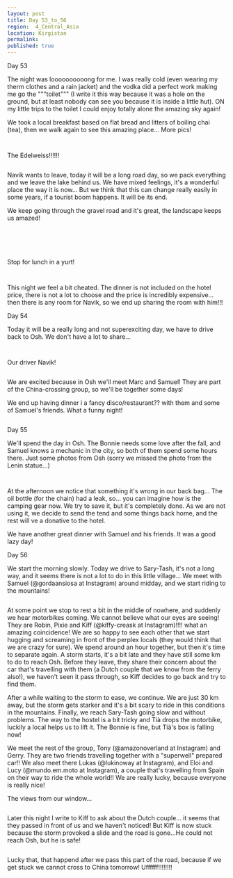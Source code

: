```yaml
---
layout: post
title: Day 53_to_56
region:  4_Central_Asia
location: Kirgistan
permalink: 
published: true
---
```


Day 53

The night was loooooooooong for me. I was really cold (even wearing my therm clothes and a rain jacket) and the vodka did a perfect work making me go the """toilet""" (I write it this way because it was a hole on the ground, but at least nobody can see you because it is inside a little hut). ON my little trips to the toilet I could enjoy totally alone the amazing sky again!

We took a local breakfast based on flat bread and litters of boiling chai (tea), then we walk again to see this amazing place... More pics!

<p><a
href="https://lh3.googleusercontent.com/R9P4sYKHlses0zzN5s-8h7Y-IsfReA3iBFUwN4-i_TqlWKa29nEHfBHfIrZCV87zZRntRzLYE5bB--a_BImXdFnCLgZPxxKuDJe4wJUYr-_pdbC8ixEUKWH2BLAv6QRW_1boO3F53qR0kiiVOd0GwBucqugyTRDexSbFrdwxhfqIeWvtLoKzeY54IHPZcssAvmaNY7Ye40bkDKPP3NZZtjkm5H1P12ZODzLKnpd45oDFYbMSxE9HjmRSuQxqOXwjloC9td4eQ4NNhcBPyWm_K-Qw2UmOSjy0cwNAlfIwZ74s8jER8kIk74LqpIUe2vuGNq8Gx8xua1wzKz7wXIJoLsvvPewwaec2y9xdl5oQhTguIgNyS_XfEXknd8IMz6AYD0b7fFMrDrZg63qeSx-RLCzWXgzaj9dU4Sr4i5nn90HTPvvSMtQD3w5OvYtlNHxpV7uoCfQ0F0cdzNCR14pJKjfuX5vUwfQO8P9gFyor3lzjWXvd1PR-KbnDd_HU6wM8YPSsi4RWTLAT9Ay6hyqmK_swQ4_QXTNlaGR2f9u7McuJ68WNYov-GLagBnrks4ZO9saLlEbv23HYf82_WNAlh6NQfJxSsVLExwFUlLJiRlcbydC0-K679HEajc7BrQMIa-8vxR9XWq8EVKPfgnCguMKuaFh4e2apS9t9Tbx8NrqiQ9BmcpEUtFDD7w=w1052-h789-no"><img 
src="https://lh3.googleusercontent.com/R9P4sYKHlses0zzN5s-8h7Y-IsfReA3iBFUwN4-i_TqlWKa29nEHfBHfIrZCV87zZRntRzLYE5bB--a_BImXdFnCLgZPxxKuDJe4wJUYr-_pdbC8ixEUKWH2BLAv6QRW_1boO3F53qR0kiiVOd0GwBucqugyTRDexSbFrdwxhfqIeWvtLoKzeY54IHPZcssAvmaNY7Ye40bkDKPP3NZZtjkm5H1P12ZODzLKnpd45oDFYbMSxE9HjmRSuQxqOXwjloC9td4eQ4NNhcBPyWm_K-Qw2UmOSjy0cwNAlfIwZ74s8jER8kIk74LqpIUe2vuGNq8Gx8xua1wzKz7wXIJoLsvvPewwaec2y9xdl5oQhTguIgNyS_XfEXknd8IMz6AYD0b7fFMrDrZg63qeSx-RLCzWXgzaj9dU4Sr4i5nn90HTPvvSMtQD3w5OvYtlNHxpV7uoCfQ0F0cdzNCR14pJKjfuX5vUwfQO8P9gFyor3lzjWXvd1PR-KbnDd_HU6wM8YPSsi4RWTLAT9Ay6hyqmK_swQ4_QXTNlaGR2f9u7McuJ68WNYov-GLagBnrks4ZO9saLlEbv23HYf82_WNAlh6NQfJxSsVLExwFUlLJiRlcbydC0-K679HEajc7BrQMIa-8vxR9XWq8EVKPfgnCguMKuaFh4e2apS9t9Tbx8NrqiQ9BmcpEUtFDD7w=w1052-h789-no" class="oversize" alt=""></a></p>

<p><a
href="https://lh3.googleusercontent.com/VX5c6jeGYGSHQ-vvX1V6CT-4KLmQ888JrJwP0JmWu4j0S6BXVPbEuNuEBGTrPt76MlYgt4FqiXgPGDu_TjyMUyrQo30pF987bI9caWrbigIaQs7D16utUrrU3927qkbsxkcuMM4qUnmmZo6YmG3jRdkpjmtdz2vDUuWp4IWZ52ttF1gr_Cdy5AF46vOKIBvWKG9eVW0rW6gGbC1Qj1BbwMoKXVaL_rydQR56D7KvLRiShoiIxJY2d4cS8oGEWRdTYEKkP1PmYZVe92-YNTvzWVFPTJVIfcypeEvlWUE0otnVYPDDX1PzwcQ27n1a-EkuVIhgFVyRlcEebOCeJyOV92Y-1oIstSRfLWLxNY0EwNlo9rcQKjp1RJ8RrupLs1Gqv0Wgv_DSDbxj9blpREhwf34skE2ciRK6MiCcl2_XxVIWu5MDn-KUTKrrpCeqUZCslyUSokAZYYECFiwFfLjSIBEoQJefz2kIWMUNzkt42bIpOMXazqnqohUa8lwmdYpz3VaU8ECxQOlFaZGPSvIRuY5pUtf-0v_L810t48Z-uQwiE9B6IY4rQQXjUCqVsmemQ2336AMSm6tPHJ7Vl3vphrwo1uY-nYRUDv-AXMrc9RSbRfzEh3lNEfvQ5Ds-dQVZUGKQH26mU7Gl3n_0Yrqjfz5cii6R9zld7VJBS8KJDmCw5dO06hBk2N7KWg=w1052-h789-no"><img 
src="https://lh3.googleusercontent.com/VX5c6jeGYGSHQ-vvX1V6CT-4KLmQ888JrJwP0JmWu4j0S6BXVPbEuNuEBGTrPt76MlYgt4FqiXgPGDu_TjyMUyrQo30pF987bI9caWrbigIaQs7D16utUrrU3927qkbsxkcuMM4qUnmmZo6YmG3jRdkpjmtdz2vDUuWp4IWZ52ttF1gr_Cdy5AF46vOKIBvWKG9eVW0rW6gGbC1Qj1BbwMoKXVaL_rydQR56D7KvLRiShoiIxJY2d4cS8oGEWRdTYEKkP1PmYZVe92-YNTvzWVFPTJVIfcypeEvlWUE0otnVYPDDX1PzwcQ27n1a-EkuVIhgFVyRlcEebOCeJyOV92Y-1oIstSRfLWLxNY0EwNlo9rcQKjp1RJ8RrupLs1Gqv0Wgv_DSDbxj9blpREhwf34skE2ciRK6MiCcl2_XxVIWu5MDn-KUTKrrpCeqUZCslyUSokAZYYECFiwFfLjSIBEoQJefz2kIWMUNzkt42bIpOMXazqnqohUa8lwmdYpz3VaU8ECxQOlFaZGPSvIRuY5pUtf-0v_L810t48Z-uQwiE9B6IY4rQQXjUCqVsmemQ2336AMSm6tPHJ7Vl3vphrwo1uY-nYRUDv-AXMrc9RSbRfzEh3lNEfvQ5Ds-dQVZUGKQH26mU7Gl3n_0Yrqjfz5cii6R9zld7VJBS8KJDmCw5dO06hBk2N7KWg=w1052-h789-no" class="oversize" alt=""></a></p>

The Edelweiss!!!!!! 

<p><a
href="https://lh3.googleusercontent.com/JCJGYTT01KHJzBnw_7arXQ8FQyicjhD2jW9Kucx5YuS7VqhVkjXYPz-ng2Fo4aGDaNociN4RagquIWMGbupJxeZAOfXkVr66Q7WxvXw2QpGS9Z85ywAdu1X6St_qVUkU5v1uTQh3NHk78aAjdcoLF5rFvMCLuEafpRlgzIhfeoTtcRjbmGMV_UQN0_LfvApql4Q8zj25xOOVDk-kArmOefrhx8QIrhVBKR2S3weREM_8tZ3cvhUJeRNtrbO5bSTRlw3_WK9giQtvlCQWo3uTjuspgby9zvpNuOlCGlcspX9IDS21_UGyzzYhMjdbI5KQfaew766SY0jcIinv2t95lkWXEcAIR3pcRfYQHYebzy2Mqd0q_ZemnGkAkfed_5MJekeftCC1slwiVqFAMWKOXNPH1Y8HsXMs_yEOKbMte5eh_O35o98fBv_f6e9boMU9sjpuTVS9BrkYiJW3nx6hZlvuxpQxfvgmjRMefLO1LHNRJa72lIABnmBE82loYJochPj3JWxRDBF8kgZXS74Qyb5l_GiP7_co54FBGnfMj85xH_Avdkcyl3JWWM-xRNtiQdV7xh3E3IRYiIepV-UFhCOpzQQ80VKj-CMN6lecuwTFZMNzaiiQ6Xn2rqkVmh2nZdkHuLaeTehJAeKr2lGN3fHBhLxVICwd5egLtqCecUiUPtIlRaZSEtbjuw=w1052-h789-no"><img 
src="https://lh3.googleusercontent.com/JCJGYTT01KHJzBnw_7arXQ8FQyicjhD2jW9Kucx5YuS7VqhVkjXYPz-ng2Fo4aGDaNociN4RagquIWMGbupJxeZAOfXkVr66Q7WxvXw2QpGS9Z85ywAdu1X6St_qVUkU5v1uTQh3NHk78aAjdcoLF5rFvMCLuEafpRlgzIhfeoTtcRjbmGMV_UQN0_LfvApql4Q8zj25xOOVDk-kArmOefrhx8QIrhVBKR2S3weREM_8tZ3cvhUJeRNtrbO5bSTRlw3_WK9giQtvlCQWo3uTjuspgby9zvpNuOlCGlcspX9IDS21_UGyzzYhMjdbI5KQfaew766SY0jcIinv2t95lkWXEcAIR3pcRfYQHYebzy2Mqd0q_ZemnGkAkfed_5MJekeftCC1slwiVqFAMWKOXNPH1Y8HsXMs_yEOKbMte5eh_O35o98fBv_f6e9boMU9sjpuTVS9BrkYiJW3nx6hZlvuxpQxfvgmjRMefLO1LHNRJa72lIABnmBE82loYJochPj3JWxRDBF8kgZXS74Qyb5l_GiP7_co54FBGnfMj85xH_Avdkcyl3JWWM-xRNtiQdV7xh3E3IRYiIepV-UFhCOpzQQ80VKj-CMN6lecuwTFZMNzaiiQ6Xn2rqkVmh2nZdkHuLaeTehJAeKr2lGN3fHBhLxVICwd5egLtqCecUiUPtIlRaZSEtbjuw=w1052-h789-no" class="oversize" alt=""></a></p>

Navik wants to leave, today it will be a long road day, so we pack everything and we leave the lake behind us. We have mixed feelings, it's a wonderful place the way it is now... But we think that this can change really easily in some years, if a tourist boom happens. It will be its end.

We keep going through the gravel road and it's great, the landscape keeps us amazed!

<p><a
href="https://lh3.googleusercontent.com/-J4Lco8wh_Hyc-MntPoWBFaZGElMAn2JNNlktCENZQcJcwP43-hCJYouplmulm62N9wwPd9VCzrWhvtlpSgZCL5nOMx-VjPOuYti1oZm-p3zjjBB6sYGbbAZylJj2YhpnuWmVgy34LLZCkgMIH5tz69lTlVNeoDVq1Bg0YvefzDIT_w4JlLd2mMRq03RFS20nyxlpjuMf_aXMoyc1HzdECtWD8X75BA3llKxyM9p-AvnK52KMnAjgMBdB0atoDM4QpxnsOUaUsA1bQFJkod9mlOyc5bxPquYrqLVoUmWFshd8E46EhaRDSAU2O9KDSoy9JHkmZeyq5PN69tQ6YgDxOUrzmutUeCJ27APzdqdLMLuKtXj6lfI8nocxyu1Rmnogxnvgv8_tCmeVGacgwGZopwPwFPelGhnw4cMkCevctC1D4_EYf3MonJsQkmCHgtGiQoItIBrp_5jkYSFwQ4jMVxN7dhaVQu4DE8UTbU5j71-KcZ9vI6DzQAJGOTst0i6FVNJkiXVJkhv21a1zuhPsy2DtsD99z__ccV5evdp958ckzCeZqyHsYXXhm9GmxC-ai4lvO-PriqWxgzBzoh0lk3Siq1Y72xn-Eg87cOn8P7mFOo8m3mfM8EjFgthJBA3fGB4aJ1kXpbVLt_b0H9XdmxsF-tVxbaAefmQwlga2n7ZvIb9d_GLL-M2pA=w840-h630-no"><img 
src="https://lh3.googleusercontent.com/-J4Lco8wh_Hyc-MntPoWBFaZGElMAn2JNNlktCENZQcJcwP43-hCJYouplmulm62N9wwPd9VCzrWhvtlpSgZCL5nOMx-VjPOuYti1oZm-p3zjjBB6sYGbbAZylJj2YhpnuWmVgy34LLZCkgMIH5tz69lTlVNeoDVq1Bg0YvefzDIT_w4JlLd2mMRq03RFS20nyxlpjuMf_aXMoyc1HzdECtWD8X75BA3llKxyM9p-AvnK52KMnAjgMBdB0atoDM4QpxnsOUaUsA1bQFJkod9mlOyc5bxPquYrqLVoUmWFshd8E46EhaRDSAU2O9KDSoy9JHkmZeyq5PN69tQ6YgDxOUrzmutUeCJ27APzdqdLMLuKtXj6lfI8nocxyu1Rmnogxnvgv8_tCmeVGacgwGZopwPwFPelGhnw4cMkCevctC1D4_EYf3MonJsQkmCHgtGiQoItIBrp_5jkYSFwQ4jMVxN7dhaVQu4DE8UTbU5j71-KcZ9vI6DzQAJGOTst0i6FVNJkiXVJkhv21a1zuhPsy2DtsD99z__ccV5evdp958ckzCeZqyHsYXXhm9GmxC-ai4lvO-PriqWxgzBzoh0lk3Siq1Y72xn-Eg87cOn8P7mFOo8m3mfM8EjFgthJBA3fGB4aJ1kXpbVLt_b0H9XdmxsF-tVxbaAefmQwlga2n7ZvIb9d_GLL-M2pA=w840-h630-no" class="oversize" alt=""></a></p>

<p><a
href="https://lh3.googleusercontent.com/0yBVp0CxftDTlBWMAo5xfNClmw4gPyw-ukrgFPE_l2OBdJl5dizWTiHg_LWhgiZ6HcH942Xirf1ySjI39sKn8b8mX_kJb6_-HVZ2a001ZNS2jOrTgZKOiUy_uAyaen0Bjc0ZSnoc5H3ck0J5QAjwhGcnZKqYviO2UwtbbA_LIM36r4J_UrWIJNiEqMOSQcIwCGJlougpPbMzkeUYUptdzDdNjCSiJdNJgLN5RUNk1yyluTe5uQQDm9adCGFljHX4If_dSw3V55LqWf34EamLpuQyb5wWBgX5S6pLOvLLWkTl3ZkMGY7L3R5YyLoE6aN3KEFeuiu2P1IoRXlvsVc7AfF3-xA4ZWAyweKduaQtSISHqntNcuOCgnRehMki7J66GZ9D4CwUxqdKfkk9CTHSSHvr88aMm7l3AvLBIGy-I_qQFgIuTOIyE7mGYtVCd79SmzqvpUa1THVByvSdoAN7OUmKiiI1IgcxRNIOvgX4u872ha_x3EE5uIB5EduLGb5rDzt65yslK65A083fJ3_l08C7IdlfjDjMClGKHGJ8i3OpbMmMD2AA7vwy_Gwa_lfZnDlS0AEXgZxwX1mAJW4G_W1405Szzww5SFV6DpHc9cly4Z0lTELoCD3K9ZPzaAOtIW9LSOlGo2kggxZUyrk9wsc8MaIRtSR4Wm9PTjSJFBmxQyew6_GgDiYb6A=w1052-h789-no"><img 
src="https://lh3.googleusercontent.com/0yBVp0CxftDTlBWMAo5xfNClmw4gPyw-ukrgFPE_l2OBdJl5dizWTiHg_LWhgiZ6HcH942Xirf1ySjI39sKn8b8mX_kJb6_-HVZ2a001ZNS2jOrTgZKOiUy_uAyaen0Bjc0ZSnoc5H3ck0J5QAjwhGcnZKqYviO2UwtbbA_LIM36r4J_UrWIJNiEqMOSQcIwCGJlougpPbMzkeUYUptdzDdNjCSiJdNJgLN5RUNk1yyluTe5uQQDm9adCGFljHX4If_dSw3V55LqWf34EamLpuQyb5wWBgX5S6pLOvLLWkTl3ZkMGY7L3R5YyLoE6aN3KEFeuiu2P1IoRXlvsVc7AfF3-xA4ZWAyweKduaQtSISHqntNcuOCgnRehMki7J66GZ9D4CwUxqdKfkk9CTHSSHvr88aMm7l3AvLBIGy-I_qQFgIuTOIyE7mGYtVCd79SmzqvpUa1THVByvSdoAN7OUmKiiI1IgcxRNIOvgX4u872ha_x3EE5uIB5EduLGb5rDzt65yslK65A083fJ3_l08C7IdlfjDjMClGKHGJ8i3OpbMmMD2AA7vwy_Gwa_lfZnDlS0AEXgZxwX1mAJW4G_W1405Szzww5SFV6DpHc9cly4Z0lTELoCD3K9ZPzaAOtIW9LSOlGo2kggxZUyrk9wsc8MaIRtSR4Wm9PTjSJFBmxQyew6_GgDiYb6A=w1052-h789-no" class="oversize" alt=""></a></p>

<p><a
href="https://lh3.googleusercontent.com/WaSiSfgjinONqViUEpYnBCWnHEuP3ydxcJ0Q42NxtEQYgFO29Wo50r3n9IlWNb-Vc5pWWvJfv_ssu2yDTYBw5X0Vt0A--5YthoAbnQS61KzOI6gpm-IrfTk4vd2zsrzzLV7lzY-711DL_cnivasZn6F7BnY9HBdlCAF9s-S7Xn3Z4Fq4tR4hStMv8-F3fBR6LOxYSA9eFBOnvBqjKxlcWkXvUSxw7MxUwxMVEWi-8WHGu2fv-yvWcATS4xfSNz0SKHGWDqbEhqKpuo_FC5s_Hg3r5rldC-ETXU51nPYqfjfoRSIUG4ELu03bIwg8Yy3o3WSPzLSgMGO30zC-m0l-YHDTO4R8UlicrPJQA8lq4JlvWTSHZKrkJlGKb_Pjsa37EleKUgOogoeBwLUdNG9zTx0CTEUrP_klaxL2OWDCmYX_KCZYpPNBFWnnlaiIc1oTCCe0jf21pQ_f9A5cqTiEPd8wVCLvWYtmzhU_mqGR9SqbvQ1keoVB9oYU4rK2VU4Yi9wwdxELeiy_QG_vM1dQonoxPVVW9Va5xCLenC1_qvCs_cUKLjsFH5B6cF9Zxsd_82xMMDGDxnU-KdS5KmhhJz99aURdlQlBDH515V63OqHXFYhDaWj3_JPSWzS783BAcrw_uGOqu6k9sCIHj9NBDhGEGsvhSGvYijylYTsMLvs6-nvseHcYmjH7Jg=w1052-h789-no"><img 
src="https://lh3.googleusercontent.com/WaSiSfgjinONqViUEpYnBCWnHEuP3ydxcJ0Q42NxtEQYgFO29Wo50r3n9IlWNb-Vc5pWWvJfv_ssu2yDTYBw5X0Vt0A--5YthoAbnQS61KzOI6gpm-IrfTk4vd2zsrzzLV7lzY-711DL_cnivasZn6F7BnY9HBdlCAF9s-S7Xn3Z4Fq4tR4hStMv8-F3fBR6LOxYSA9eFBOnvBqjKxlcWkXvUSxw7MxUwxMVEWi-8WHGu2fv-yvWcATS4xfSNz0SKHGWDqbEhqKpuo_FC5s_Hg3r5rldC-ETXU51nPYqfjfoRSIUG4ELu03bIwg8Yy3o3WSPzLSgMGO30zC-m0l-YHDTO4R8UlicrPJQA8lq4JlvWTSHZKrkJlGKb_Pjsa37EleKUgOogoeBwLUdNG9zTx0CTEUrP_klaxL2OWDCmYX_KCZYpPNBFWnnlaiIc1oTCCe0jf21pQ_f9A5cqTiEPd8wVCLvWYtmzhU_mqGR9SqbvQ1keoVB9oYU4rK2VU4Yi9wwdxELeiy_QG_vM1dQonoxPVVW9Va5xCLenC1_qvCs_cUKLjsFH5B6cF9Zxsd_82xMMDGDxnU-KdS5KmhhJz99aURdlQlBDH515V63OqHXFYhDaWj3_JPSWzS783BAcrw_uGOqu6k9sCIHj9NBDhGEGsvhSGvYijylYTsMLvs6-nvseHcYmjH7Jg=w1052-h789-no" class="oversize" alt=""></a></p>

<p><a
href="https://lh3.googleusercontent.com/zj_J6257zZV3bU5I0QN-Ki76sEB-doFOdSvrUluS007pfhg_bz6h88J-G0wZ_JVX8bg9KfGqaIRQWhbwq-DUJn0oWd6uyxE4MqWnkXiZdssSquzEoAqisnltg-If3hjKXa1p9bTVFcCCaMycNjSsbL3VDa8Qlt6eguSey0tYWQ7lpUW5ZegXhqMQ__3IBEthAhN6yXFyEMTuXYxJw5hzzas6UduELCWS6Gt9iJR19CuD4oiia0y-mCEIcyLXL9YHOFt3ysf4V-_dbSJotA5Ks7VHicmPsQfYzYWu6tI9bdDurpWmNP6NCA0QuUCu6FaffhfF3NqXFQ1XL1K6Q-S3P2r1FMCFQHcbYYIyBMuE3uQm4p7TNCgMeWySGBtQUNNJNvs10mG7TJgEEAFgR0dzd5IFhNQBhZIb6cs80BMsr_MmyikjFeDS4d7hqlpPqmqafAidJ76-3stPU2xTDkojIxIMTQYSxFHwaAryYDHlkEQTXGmz1E2Wk28snUdHccB6oZ-QyUSEfK6ejFvIXhYjRVKKF5W61tK6hWA3zYt-Ef7l0i957-tHXSJUUuEOyQyJg288F3MoqdQHlLXrXkEsZGQFlJ2zDsQWzZKJ5oyrCOncU_iv_CzxRWNPEbkd2kfi42LHyK5Q5FEgdAV6e-ms89ouoLV7l2FeiY26VV8tEklLOdR2QI7pMFLpcg=w840-h630-no"><img 
src="https://lh3.googleusercontent.com/zj_J6257zZV3bU5I0QN-Ki76sEB-doFOdSvrUluS007pfhg_bz6h88J-G0wZ_JVX8bg9KfGqaIRQWhbwq-DUJn0oWd6uyxE4MqWnkXiZdssSquzEoAqisnltg-If3hjKXa1p9bTVFcCCaMycNjSsbL3VDa8Qlt6eguSey0tYWQ7lpUW5ZegXhqMQ__3IBEthAhN6yXFyEMTuXYxJw5hzzas6UduELCWS6Gt9iJR19CuD4oiia0y-mCEIcyLXL9YHOFt3ysf4V-_dbSJotA5Ks7VHicmPsQfYzYWu6tI9bdDurpWmNP6NCA0QuUCu6FaffhfF3NqXFQ1XL1K6Q-S3P2r1FMCFQHcbYYIyBMuE3uQm4p7TNCgMeWySGBtQUNNJNvs10mG7TJgEEAFgR0dzd5IFhNQBhZIb6cs80BMsr_MmyikjFeDS4d7hqlpPqmqafAidJ76-3stPU2xTDkojIxIMTQYSxFHwaAryYDHlkEQTXGmz1E2Wk28snUdHccB6oZ-QyUSEfK6ejFvIXhYjRVKKF5W61tK6hWA3zYt-Ef7l0i957-tHXSJUUuEOyQyJg288F3MoqdQHlLXrXkEsZGQFlJ2zDsQWzZKJ5oyrCOncU_iv_CzxRWNPEbkd2kfi42LHyK5Q5FEgdAV6e-ms89ouoLV7l2FeiY26VV8tEklLOdR2QI7pMFLpcg=w840-h630-no" class="oversize" alt=""></a></p>

<p><a
href="https://lh3.googleusercontent.com/XIbL-8xaVj1ftjjB1LeVYyehN9CncyR1o5ylo5_IOcix3yjk7mo9PZw0KYrzsG1xCijIPN261ND_C7gX9jKlKkdZVyUMIw7lv7E7RRiPHky81uIikFXBAMG87ZooarfpdTy0ivo38zjPoGjGS8ICjmys4Fjy-7IVKzAOq_O6xyMgejxoC2NrvnzkrAVJWTKwkj_UQ7P86sYkrKnopKYwehtrwD6YyH1MzP-bWCJDkAr0Zz8zV3tTtm-KT-apbxtMWNncDNaGvUcmQEmcBn-LrrPtnf9PKFySp-4p1uBy-fvu0yhPWlDdOzZpm16yBO325VK2XUPbQ53ajNfrQaidnhcfE1z5L-Z2jQK8ICKVpUhfSFhtAMi-G4PqN5ShrfOT3hGqiM9BsLk--lkNRBFrONtS04Gd1oSxfvDQctuhQygy9aiJlhrPeHXGztWERDLxMx6yR6nwAZK9snxZC5DRcB4IPJIiy0ovgUe4hrnwnT4AvyPgePyWsmJtyKHAeHmd5Y_88JAoSivlYV9jbbPyiAu2_h_bgQsKeEGUiNPQ2Lrzf49Sazhxg9rJ4aVhjbVlBe9XsDC1PPDYUNBr4x2VEGXmD_2EHfslonYENKGJMiJS0gGz2lal5e1QVnZ1O1_gr3sTZKTojz_-5kONL0ZkZB6HuFYB79PyKduNl2Xo7GkOr6tAhyFW-cjUsA=w840-h630-no"><img 
src="https://lh3.googleusercontent.com/XIbL-8xaVj1ftjjB1LeVYyehN9CncyR1o5ylo5_IOcix3yjk7mo9PZw0KYrzsG1xCijIPN261ND_C7gX9jKlKkdZVyUMIw7lv7E7RRiPHky81uIikFXBAMG87ZooarfpdTy0ivo38zjPoGjGS8ICjmys4Fjy-7IVKzAOq_O6xyMgejxoC2NrvnzkrAVJWTKwkj_UQ7P86sYkrKnopKYwehtrwD6YyH1MzP-bWCJDkAr0Zz8zV3tTtm-KT-apbxtMWNncDNaGvUcmQEmcBn-LrrPtnf9PKFySp-4p1uBy-fvu0yhPWlDdOzZpm16yBO325VK2XUPbQ53ajNfrQaidnhcfE1z5L-Z2jQK8ICKVpUhfSFhtAMi-G4PqN5ShrfOT3hGqiM9BsLk--lkNRBFrONtS04Gd1oSxfvDQctuhQygy9aiJlhrPeHXGztWERDLxMx6yR6nwAZK9snxZC5DRcB4IPJIiy0ovgUe4hrnwnT4AvyPgePyWsmJtyKHAeHmd5Y_88JAoSivlYV9jbbPyiAu2_h_bgQsKeEGUiNPQ2Lrzf49Sazhxg9rJ4aVhjbVlBe9XsDC1PPDYUNBr4x2VEGXmD_2EHfslonYENKGJMiJS0gGz2lal5e1QVnZ1O1_gr3sTZKTojz_-5kONL0ZkZB6HuFYB79PyKduNl2Xo7GkOr6tAhyFW-cjUsA=w840-h630-no" class="oversize" alt=""></a></p>

Stop for lunch in a yurt!

<p><a
href="https://lh3.googleusercontent.com/wNBJ8w0pdosOjyOPJLI0Z_DU2kExyb6KXWoAKvXHJzftypU6Nw5OKZ5aj5ZB5u1lZzqTHKhNkN8j3j4ncK5snGjAF3CSV2YuJfem-UjulmCuvC4EtR4SQ9mIeq1IGAv2P-ANl-NZlzHSLsh7XY8Pb6CKfyXhvxS8e_GkiPHJtAl97MT8drQTzVoc-Vi5lKFMZyqA_9PhBVbNlqEeCpEuqxfBbOgo14ZhRpUtkCaIuy8YsUpsSG-Ekcabp5Zpti8h39PPAxKIm-_EqNTcwwKP5pG-ACh_YnRZ0NT4rcj-9GjyxeFLlmQ8h4rzWOCfOP_1INEoZCBtbSKLjvW_WtYM3LPkVUfD0Ar6yX83q89mQWxbFHDj94vaNuRrKSeyE0lKhXSzE_kyoxRsvi8U1oHIPsUy9hvXpqNX0UmvXD3ZG34Vqk6OVj2BIKVPHSfvunlqytmtO7C1JpJY3rD8cYoX0NHeZHw7A2E381SDUWAE3zi7qwjdUm0lSottze5pW52zYr8EArHq3ggSEbhXwA9YDmRQ7G9nSNIJr4zaUS296UDM5zxiGRb2CEWDBAgImurHnN6xE3UkGw8z9RQeDjQ1nuWY17_kKmmpzNgbZNMkbyvUO_J6CyWfQqxyAc8tML4q3tO0kEFzJLovxsL8lxCtzyg0CrQA1S-5QXndhr9Pr-hMCqEC8d6QLa9VUw=w840-h630-no"><img 
src="https://lh3.googleusercontent.com/wNBJ8w0pdosOjyOPJLI0Z_DU2kExyb6KXWoAKvXHJzftypU6Nw5OKZ5aj5ZB5u1lZzqTHKhNkN8j3j4ncK5snGjAF3CSV2YuJfem-UjulmCuvC4EtR4SQ9mIeq1IGAv2P-ANl-NZlzHSLsh7XY8Pb6CKfyXhvxS8e_GkiPHJtAl97MT8drQTzVoc-Vi5lKFMZyqA_9PhBVbNlqEeCpEuqxfBbOgo14ZhRpUtkCaIuy8YsUpsSG-Ekcabp5Zpti8h39PPAxKIm-_EqNTcwwKP5pG-ACh_YnRZ0NT4rcj-9GjyxeFLlmQ8h4rzWOCfOP_1INEoZCBtbSKLjvW_WtYM3LPkVUfD0Ar6yX83q89mQWxbFHDj94vaNuRrKSeyE0lKhXSzE_kyoxRsvi8U1oHIPsUy9hvXpqNX0UmvXD3ZG34Vqk6OVj2BIKVPHSfvunlqytmtO7C1JpJY3rD8cYoX0NHeZHw7A2E381SDUWAE3zi7qwjdUm0lSottze5pW52zYr8EArHq3ggSEbhXwA9YDmRQ7G9nSNIJr4zaUS296UDM5zxiGRb2CEWDBAgImurHnN6xE3UkGw8z9RQeDjQ1nuWY17_kKmmpzNgbZNMkbyvUO_J6CyWfQqxyAc8tML4q3tO0kEFzJLovxsL8lxCtzyg0CrQA1S-5QXndhr9Pr-hMCqEC8d6QLa9VUw=w840-h630-no" class="oversize" alt=""></a></p>

<p><a
href="https://lh3.googleusercontent.com/p33ckQyvxd_SugrkSYikipzGl8c8j0Mk8CZO9aRDOMpogsst1qVjt1XhG1K9bbOR3RjNByFpx7rxLCoxfYvdiV3XWL60nmFDUIsiOhdioU4It9se7dLO0lZun500hAwV7qjOsIKP8gWyf6KDWb02Vubz57g4W47q5Ej5bbwAx1EZ4RjrZsd3wWvxCJzy6zuwa-GAZYl_J5F_CCs4TiNOi0tzo3ld3l_eCdWR1fPnAL7yZCNHVXq0MCoX5Snhu0J0zZUsRBy7qbHH1QmIq28ItuDP3YvBzHly3XNDkps-NDMz2vZ6iRFMP-75hE1IWKfWQs1A2xKvHhRav13M8Ohdbg7CXgf7VBSrAmTJRNewkvvCb8vPAGB35_k5ooBQERwZey1eBqY7WopZ3mMLjPxPKU-w32LbkQZ6Z-tom3RV6cGoLfteuX8P52bhS_8uDG-4d9kxyjkwhsdt49H5byEzx3UuXH6WvXIpgxyeGv0P7yMoiWCnPhPvJ5YXQYkEh-K_NZ4aaNYrAxH2jC77GULxSBHKmJYuacZRte8r9nQkkh_JZnNBbZ-J1gRoQsZc_lNUh6y4zb4aE5vqYN7VV4jxqTlWoGkQ8t7tIBrOMhJe5JmeR4xkXUkXtplSndef_a-3BS7we3J9OZYSpADK_M8yB3GUVm5LRFTzwPtutIhrowW0h2Kh3VFLT7SNPw=w840-h630-no"><img 
src="https://lh3.googleusercontent.com/p33ckQyvxd_SugrkSYikipzGl8c8j0Mk8CZO9aRDOMpogsst1qVjt1XhG1K9bbOR3RjNByFpx7rxLCoxfYvdiV3XWL60nmFDUIsiOhdioU4It9se7dLO0lZun500hAwV7qjOsIKP8gWyf6KDWb02Vubz57g4W47q5Ej5bbwAx1EZ4RjrZsd3wWvxCJzy6zuwa-GAZYl_J5F_CCs4TiNOi0tzo3ld3l_eCdWR1fPnAL7yZCNHVXq0MCoX5Snhu0J0zZUsRBy7qbHH1QmIq28ItuDP3YvBzHly3XNDkps-NDMz2vZ6iRFMP-75hE1IWKfWQs1A2xKvHhRav13M8Ohdbg7CXgf7VBSrAmTJRNewkvvCb8vPAGB35_k5ooBQERwZey1eBqY7WopZ3mMLjPxPKU-w32LbkQZ6Z-tom3RV6cGoLfteuX8P52bhS_8uDG-4d9kxyjkwhsdt49H5byEzx3UuXH6WvXIpgxyeGv0P7yMoiWCnPhPvJ5YXQYkEh-K_NZ4aaNYrAxH2jC77GULxSBHKmJYuacZRte8r9nQkkh_JZnNBbZ-J1gRoQsZc_lNUh6y4zb4aE5vqYN7VV4jxqTlWoGkQ8t7tIBrOMhJe5JmeR4xkXUkXtplSndef_a-3BS7we3J9OZYSpADK_M8yB3GUVm5LRFTzwPtutIhrowW0h2Kh3VFLT7SNPw=w840-h630-no" class="oversize" alt=""></a></p>

This night we feel a bit cheated. The dinner is not included on the hotel price, there is not a lot to choose and the price is incredibly expensive... then there is any room for Navik, so we end up sharing the room with him!!!

Day 54

Today it will be a really long and not superexciting day, we have to drive back to Osh. We don't have a lot to share...

<p><a
href="https://lh3.googleusercontent.com/7jZYyxflsqFq7WbUT05Jg-dMyKZUQmvcCA5xJQ354XXXthv-3KUQd3hLthGBGQS8PM4oTGIXknd_sp6Z_tFA53PVogw90l3E1EHYc7VBgSXtE7GeOahjQfdJqYyEZkbmkWtcRFo14KIUoMcnf2Et_ClfH5g43Ffg1gwIjdpOhcrtR2nhTu1nhEn6vlk5WQetJf53lyf9d80ELmvM1RJfmbr2a3tDFq_gJU3AmzfWBlzZlr4e_6Ueo_oGmGi3DjhfZS0TMOtR8RItBoiws7PnO6M7SMp1uGPh-dKta8IgXfERslUAM9_l_V4lNBG3HGMg2FDr4nx38sxMMf52AurDCGc8_BNQ4A30psbrV_Ai5sZ4rm9PM8PWR0b6hlvznqCSD15zK5kZQAUADjMveUalDie6wt80LcWLtlWCWPqvAHkRMH9nqzpccAjJaK34dztizLgNsJ0oJ3RilZMkHb1u2p0EaypOyWpaGdyb52jGGkh3F6fWaiJsa8F2d7Efe5uGV8jfVjf2HGk_-4pPIRCjeND-fm8XHAPLt2sjZ0PPqbdaua42ccga4RZZ1UyRCBYeIptd6Mox3BTXNrNB4hH8z58aqc7fi3uuFPSkty9-pivHukxcLNXGEnmdNLAFGug3ZT_NZZ8Rp4e3DMZGw2znGluG7Wp4rmbw0KaUaqO4tpuqy_XJx5s0xX5a3A=w840-h630-no"><img 
src="https://lh3.googleusercontent.com/7jZYyxflsqFq7WbUT05Jg-dMyKZUQmvcCA5xJQ354XXXthv-3KUQd3hLthGBGQS8PM4oTGIXknd_sp6Z_tFA53PVogw90l3E1EHYc7VBgSXtE7GeOahjQfdJqYyEZkbmkWtcRFo14KIUoMcnf2Et_ClfH5g43Ffg1gwIjdpOhcrtR2nhTu1nhEn6vlk5WQetJf53lyf9d80ELmvM1RJfmbr2a3tDFq_gJU3AmzfWBlzZlr4e_6Ueo_oGmGi3DjhfZS0TMOtR8RItBoiws7PnO6M7SMp1uGPh-dKta8IgXfERslUAM9_l_V4lNBG3HGMg2FDr4nx38sxMMf52AurDCGc8_BNQ4A30psbrV_Ai5sZ4rm9PM8PWR0b6hlvznqCSD15zK5kZQAUADjMveUalDie6wt80LcWLtlWCWPqvAHkRMH9nqzpccAjJaK34dztizLgNsJ0oJ3RilZMkHb1u2p0EaypOyWpaGdyb52jGGkh3F6fWaiJsa8F2d7Efe5uGV8jfVjf2HGk_-4pPIRCjeND-fm8XHAPLt2sjZ0PPqbdaua42ccga4RZZ1UyRCBYeIptd6Mox3BTXNrNB4hH8z58aqc7fi3uuFPSkty9-pivHukxcLNXGEnmdNLAFGug3ZT_NZZ8Rp4e3DMZGw2znGluG7Wp4rmbw0KaUaqO4tpuqy_XJx5s0xX5a3A=w840-h630-no" class="oversize" alt=""></a></p>

<p><a
href="https://lh3.googleusercontent.com/mClSVpBocbNlp47zGrogip02Cy7DC-TUPakzzc9YmV1m1EOHDYgJEOHewWrxoES4pPPDizwH4j9Xra5_aeRwX05kJJ3DICNY-PGUtudti4EuwEVndjZmwZaJQizbvvlalY7I9DeWYGNzIC363RK-M1mnQlbNmuXqFB9AtFM9L9nG15xeeDUXIztD2CdifbUwavF5Sdus86iRHNsLhit4vypJ-GcvePCev_IUjnQGuM8GsaHbytY22ap4uQC-M-E7jY_S6uaYV8WKyRZQUzGHgU7S3zGbchbMTEVJR6w7P_J_XvRXyNThg1nDHhBOB-jliF6jrgRRKVT_JlxsWQlDWRrw-7Fr88CUIa7PAd_6av-SSdoTEcUmhjCcutf0G0aKVT9URzC8FEGxm524ZGdubKI_dc2R-E2XYmjY5OJOie1fyX2xizLPm3n84iNajZz8D9GXxzo_buBFRBnCfy4pXMb36ym43j9xE-IoUSYZWPQqkPJpak1_fZvf0YekRSUrxq90BzpmhEe75Ou8MlyyQhiaJVg9WizgUVVz7PgiFNlvjzKb8WGi1bA03EDA2nCzTmwqhuvt0aaSW7pW0AALJzHyLEHIM5QT7y7iteI5n9YJlJwe_YOBT-0yGxBDAQyQLFxcGLPIbcNSApHZNO2HSUp7aN2w5UlSSTb2Qg58am9rfg7L7y5UK7cQJw=w1052-h789-no"><img 
src="https://lh3.googleusercontent.com/mClSVpBocbNlp47zGrogip02Cy7DC-TUPakzzc9YmV1m1EOHDYgJEOHewWrxoES4pPPDizwH4j9Xra5_aeRwX05kJJ3DICNY-PGUtudti4EuwEVndjZmwZaJQizbvvlalY7I9DeWYGNzIC363RK-M1mnQlbNmuXqFB9AtFM9L9nG15xeeDUXIztD2CdifbUwavF5Sdus86iRHNsLhit4vypJ-GcvePCev_IUjnQGuM8GsaHbytY22ap4uQC-M-E7jY_S6uaYV8WKyRZQUzGHgU7S3zGbchbMTEVJR6w7P_J_XvRXyNThg1nDHhBOB-jliF6jrgRRKVT_JlxsWQlDWRrw-7Fr88CUIa7PAd_6av-SSdoTEcUmhjCcutf0G0aKVT9URzC8FEGxm524ZGdubKI_dc2R-E2XYmjY5OJOie1fyX2xizLPm3n84iNajZz8D9GXxzo_buBFRBnCfy4pXMb36ym43j9xE-IoUSYZWPQqkPJpak1_fZvf0YekRSUrxq90BzpmhEe75Ou8MlyyQhiaJVg9WizgUVVz7PgiFNlvjzKb8WGi1bA03EDA2nCzTmwqhuvt0aaSW7pW0AALJzHyLEHIM5QT7y7iteI5n9YJlJwe_YOBT-0yGxBDAQyQLFxcGLPIbcNSApHZNO2HSUp7aN2w5UlSSTb2Qg58am9rfg7L7y5UK7cQJw=w1052-h789-no" class="oversize" alt=""></a></p>

Our driver Navik!

<p><a
href="https://lh3.googleusercontent.com/J_NMIW3KMJ53CM7UamGZl1f4bQ8jzgIMosBdT2WIWEnmww3Z3yBuzeq9UVhwBa3QJX2Cjp4FDHr3OeXKQhYHviwGlWIFZBpI8kKrjrHZ3N3WhhIhcYnl1kWaT3jgCVTbfKJhU_EHd7lD-y9mrUUQxPY1zqTvsBR-4R0zTbBPTifdAtGg_ZesYEJEeQIzULAtCH706c5Cz8k-KQwdkg7NSseJhKjmNTHUnElCulgwmQk454DDmuECZAn5knXTtYQ9U_qHwEeTaaG3xDUB0nk8dtONtZ1WOtn7NZeKvz_l1Br6A2b1k2E1-7y9E2zoAO197pyLXU9lKpfYedbBC_a_OhGoWarWbxpVfg3EVQGpKmZATxrYSnzNP2rEACE0e97IQNz84671mSYCYsLs6TZChJqY0zCT6xiEQAbHHWKuPnFXHGtqH8gAid1-x4ayAAPap9OCVvJWOvaKA_0Yi7Hugza7v2O1PP1Yobx5dpwBe7rOQQn-anpWGmzdg8P0pMCwnRtA6qiqbYB8zQXyiyM4tHwfPv1Z48NhoAniGjcr7jhtelkdskqRoRdUcm8cHDuhVli2anW6kjx2x_a-a6d35CMG5PY1cjvbpHbWh8HbHkYBrfAKtFtImqYBesQDu6BCejEJ8adtwsO7aYM1DIkDAnU-1AolGffTOj-qrAZdVXPYAT11y_uvQjBBpg=w840-h630-no"><img 
src="https://lh3.googleusercontent.com/J_NMIW3KMJ53CM7UamGZl1f4bQ8jzgIMosBdT2WIWEnmww3Z3yBuzeq9UVhwBa3QJX2Cjp4FDHr3OeXKQhYHviwGlWIFZBpI8kKrjrHZ3N3WhhIhcYnl1kWaT3jgCVTbfKJhU_EHd7lD-y9mrUUQxPY1zqTvsBR-4R0zTbBPTifdAtGg_ZesYEJEeQIzULAtCH706c5Cz8k-KQwdkg7NSseJhKjmNTHUnElCulgwmQk454DDmuECZAn5knXTtYQ9U_qHwEeTaaG3xDUB0nk8dtONtZ1WOtn7NZeKvz_l1Br6A2b1k2E1-7y9E2zoAO197pyLXU9lKpfYedbBC_a_OhGoWarWbxpVfg3EVQGpKmZATxrYSnzNP2rEACE0e97IQNz84671mSYCYsLs6TZChJqY0zCT6xiEQAbHHWKuPnFXHGtqH8gAid1-x4ayAAPap9OCVvJWOvaKA_0Yi7Hugza7v2O1PP1Yobx5dpwBe7rOQQn-anpWGmzdg8P0pMCwnRtA6qiqbYB8zQXyiyM4tHwfPv1Z48NhoAniGjcr7jhtelkdskqRoRdUcm8cHDuhVli2anW6kjx2x_a-a6d35CMG5PY1cjvbpHbWh8HbHkYBrfAKtFtImqYBesQDu6BCejEJ8adtwsO7aYM1DIkDAnU-1AolGffTOj-qrAZdVXPYAT11y_uvQjBBpg=w840-h630-no" class="oversize" alt=""></a></p>

We are excited because in Osh we'll meet Marc and Samuel! They are part of the China-crossing group, so we'll be together some days!

We end up having dinner i a fancy disco/restaurant?? with them and some of Samuel's friends. What a funny night!

<p><a
href="https://lh3.googleusercontent.com/K2DCl4rZ6l2Dy4XkG7kKBRvUmrYB7cFOCHrpICYAFOHwY-KKrYviMjvNKPBVWB2E68LZ-_3BcnT-8TZCH5epvoq2Qv3wzBG8g8MqpUK6kheiKJPnGlUbt53AYdQ17HHnW5RYH0WEYBiKtaEUlDDyGprlYWmqeXMGJa0J97UNv2CHguBfSpImYxKdNujcPXhESHdBf59EcrGVLb86JEJ6HrDmbJTNQJjFbZB_HDgOtGHaJkyNMCGznqXQH1o0CdrP0M_oJB5ITZBrV8qlm-T2G9HuApDmWGDZr3dbiAtn252I7Ne4IxR666cLVbWKle4UKmTgynuEbQoab7nDxByqXsI3v_3rTmuT2GL5QvuKtRIMCdhkjCA9pA9J6tWv4s4_6GqXoy8tRHaayqNbPZ1ojgz1b0mbRHxZHJ6fyGNH4IJspIH-Wi4EZK7jM7apBaSvJOhoE8aUKGBJfKnOircqFW358SXrIY4DJJ2r-MM73yUJcTGv-ouXNGSeLIv6kUQbrk8Pvbqq-jCr7hTjLkeQAZIT3cFRZ55s3wLKhvmsrS7ZY1bntQLW-Tug8_vpGdKRefJ8RrX99J01iOhyN_XhH-w3UxWngmgDZyHumLxCtNl6XDcWQkx9bfSeSWUN5gF_MrphMyKnsOaT7fU_BPkmRATbkfw3Xf_epcph1oWXP1F32brsO-_wgtm9hg=w615-h346-k-no"><img 
src="https://lh3.googleusercontent.com/K2DCl4rZ6l2Dy4XkG7kKBRvUmrYB7cFOCHrpICYAFOHwY-KKrYviMjvNKPBVWB2E68LZ-_3BcnT-8TZCH5epvoq2Qv3wzBG8g8MqpUK6kheiKJPnGlUbt53AYdQ17HHnW5RYH0WEYBiKtaEUlDDyGprlYWmqeXMGJa0J97UNv2CHguBfSpImYxKdNujcPXhESHdBf59EcrGVLb86JEJ6HrDmbJTNQJjFbZB_HDgOtGHaJkyNMCGznqXQH1o0CdrP0M_oJB5ITZBrV8qlm-T2G9HuApDmWGDZr3dbiAtn252I7Ne4IxR666cLVbWKle4UKmTgynuEbQoab7nDxByqXsI3v_3rTmuT2GL5QvuKtRIMCdhkjCA9pA9J6tWv4s4_6GqXoy8tRHaayqNbPZ1ojgz1b0mbRHxZHJ6fyGNH4IJspIH-Wi4EZK7jM7apBaSvJOhoE8aUKGBJfKnOircqFW358SXrIY4DJJ2r-MM73yUJcTGv-ouXNGSeLIv6kUQbrk8Pvbqq-jCr7hTjLkeQAZIT3cFRZ55s3wLKhvmsrS7ZY1bntQLW-Tug8_vpGdKRefJ8RrX99J01iOhyN_XhH-w3UxWngmgDZyHumLxCtNl6XDcWQkx9bfSeSWUN5gF_MrphMyKnsOaT7fU_BPkmRATbkfw3Xf_epcph1oWXP1F32brsO-_wgtm9hg=w615-h346-k-no" class="oversize" alt=""></a></p>

Day 55

We'll spend the day in Osh. The Bonnie needs some love after the fall, and Samuel knows a mechanic in the city, so both of them spend some hours there. Just some photos from Osh (sorry we missed the photo from the Lenin statue...)

<p><a
href="https://lh3.googleusercontent.com/fc_3PF78ixUGJJz24NG9Knae2IPpF05V4LCVtGFLH3A7TtaRQZUdltW37VLfWAsxQWtHVYI2p8wvEnwzPRg7LUegkju9GdjdtKPHUmpu4uL6nidrdKzqGLyCK_8rwhnImW0Lm_-HOnE56PtY3tAdc1VRNbDN9feE_ZyhCGctPlDdiweBenM7x-GzQ1VRsL7wLHdXqUEpcxZFpcUPDXvNp0r__Zryh12OikBLlfIOrMW4ivWBuRltCBGBaHP1AujdPFRK_FgJ6jOu8zzd4CIp4HSvndDmyTz8jgaXvKySeMl48VS5MZ1FR0nVCq7BggseNvdXa93rA2miH1kYtwveMdJ5slLcvbmNBxfaw7dkrkVzW4HKYxqRgmk35PxhgVJCmdBj7an8GOHIWcY0xxZ_xX6ZtGFiJPPpQKWpsS4OvHBi2zL3nIzMwo4u5TkvCc1w-dG46fgyLDWDw_6cs4q1gUBikH6I15Jk5CeaCpMvw3khlBkw5FYBOH86OE_1WwtVsNewaizJB4KHyzxP3hcYsl7AyWUoCm86vz9sKhL2phkPg1CtjEcCDFNKT4Pxm7e5cebxRUoVqtJIzNqh05d6_QCTjANUQz2WeLTsXfx4eH-cAge3DFuFyeJGh-UoZpYTph8kshDRdUhRMD7mni_Sbzt4gYa-3KYcova8mX7GWrBG2ac7gLaNWSBKPA=w840-h630-no"><img 
src="https://lh3.googleusercontent.com/fc_3PF78ixUGJJz24NG9Knae2IPpF05V4LCVtGFLH3A7TtaRQZUdltW37VLfWAsxQWtHVYI2p8wvEnwzPRg7LUegkju9GdjdtKPHUmpu4uL6nidrdKzqGLyCK_8rwhnImW0Lm_-HOnE56PtY3tAdc1VRNbDN9feE_ZyhCGctPlDdiweBenM7x-GzQ1VRsL7wLHdXqUEpcxZFpcUPDXvNp0r__Zryh12OikBLlfIOrMW4ivWBuRltCBGBaHP1AujdPFRK_FgJ6jOu8zzd4CIp4HSvndDmyTz8jgaXvKySeMl48VS5MZ1FR0nVCq7BggseNvdXa93rA2miH1kYtwveMdJ5slLcvbmNBxfaw7dkrkVzW4HKYxqRgmk35PxhgVJCmdBj7an8GOHIWcY0xxZ_xX6ZtGFiJPPpQKWpsS4OvHBi2zL3nIzMwo4u5TkvCc1w-dG46fgyLDWDw_6cs4q1gUBikH6I15Jk5CeaCpMvw3khlBkw5FYBOH86OE_1WwtVsNewaizJB4KHyzxP3hcYsl7AyWUoCm86vz9sKhL2phkPg1CtjEcCDFNKT4Pxm7e5cebxRUoVqtJIzNqh05d6_QCTjANUQz2WeLTsXfx4eH-cAge3DFuFyeJGh-UoZpYTph8kshDRdUhRMD7mni_Sbzt4gYa-3KYcova8mX7GWrBG2ac7gLaNWSBKPA=w840-h630-no" class="oversize" alt=""></a></p>

<p><a
href="https://lh3.googleusercontent.com/CaeEjiylya9QP9DbHgONtwkDDLTZTrEDasV1Md07-wJviwiqMUu3JgTMDAHMHDqo6eAz3ZBYCQBiICrEXVFvivhnBOLvpB-KdwXV49lIRZXJJj8euK66dZPCW5Ls-YTQ1VCFcEPWMZOBEr7086UkdYxWKx9SwxSxZ56BdzrW4XlEoydPqBUEyZglcMarqa9hon3BuIRz3kno-ZvUPGsF6mCRTFLwaP57hdKcJLAXvvS_k81DAMA3wM3TZ4fA41fdEsyCI85EfirgeOy6g_8glV1uWbmcE6HBEVWF1bjE1nV7GcnQ8sW19MMu0TLLEMjJbzHy4AgLVrh64sBpGNFcIyZaVUVYx2ko4ynw0OI4r7suuqd6wdXufBDwX0h2R8yasLv7A2-d7L7rkLwTTTF66qGTeUwZwAz37G-9eVW-TA1ZzQfGZQYItPAXuvs7m4cMp_YVEjMBlxcsf_TMzMzISuJL4cM4jKHvxe0srELMerpplSZmGMWb__EEiEmzwKVWt2GJVwt4LLxuUog0919JbPRxixx4LUagYyFwwQBlZ82KoQTMhUIN8siBLqCrHwSR_vG_Bm7KBZOMzNboBEbzxBmDYv9sLVgk-RV9XZ-fSqi9jVL0qkUg5XtXP_Mh4K5JYV6KF75I7VinDL9wRzjc_xb5N9kb17O_eT8zCFXE5IpiMbDXHcin3Yud-A=w840-h630-no"><img 
src="https://lh3.googleusercontent.com/CaeEjiylya9QP9DbHgONtwkDDLTZTrEDasV1Md07-wJviwiqMUu3JgTMDAHMHDqo6eAz3ZBYCQBiICrEXVFvivhnBOLvpB-KdwXV49lIRZXJJj8euK66dZPCW5Ls-YTQ1VCFcEPWMZOBEr7086UkdYxWKx9SwxSxZ56BdzrW4XlEoydPqBUEyZglcMarqa9hon3BuIRz3kno-ZvUPGsF6mCRTFLwaP57hdKcJLAXvvS_k81DAMA3wM3TZ4fA41fdEsyCI85EfirgeOy6g_8glV1uWbmcE6HBEVWF1bjE1nV7GcnQ8sW19MMu0TLLEMjJbzHy4AgLVrh64sBpGNFcIyZaVUVYx2ko4ynw0OI4r7suuqd6wdXufBDwX0h2R8yasLv7A2-d7L7rkLwTTTF66qGTeUwZwAz37G-9eVW-TA1ZzQfGZQYItPAXuvs7m4cMp_YVEjMBlxcsf_TMzMzISuJL4cM4jKHvxe0srELMerpplSZmGMWb__EEiEmzwKVWt2GJVwt4LLxuUog0919JbPRxixx4LUagYyFwwQBlZ82KoQTMhUIN8siBLqCrHwSR_vG_Bm7KBZOMzNboBEbzxBmDYv9sLVgk-RV9XZ-fSqi9jVL0qkUg5XtXP_Mh4K5JYV6KF75I7VinDL9wRzjc_xb5N9kb17O_eT8zCFXE5IpiMbDXHcin3Yud-A=w840-h630-no" class="oversize" alt=""></a></p>

At the afternoon we notice that something it's wrong in our back bag... The oil bottle (for the chain) had a leak, so... you can imagine how is the camping gear now. We try to save it, but it's completely done. As we are not using it, we decide to send the tend and some things back home, and the rest will ve a donative to the hotel.

We have another great dinner with Samuel and his friends. It was a good lazy day!

Day 56

We start the morning slowly. Today we drive to Sary-Tash, it's not a long way, and it seems there is not a lot to do in this little village... We meet with Samuel (@gordaansiosa at Instagram) around midday, and we start riding to the mountains!

<p><a
href="https://lh3.googleusercontent.com/x6G6YGnihJb4fV0GaTh8jlqm0lfGd5S0Uo-NMZM5RAYoFF1EP1wxHn711eeGj3Nx_bLq8DGS63jOEGAIL_5-H1wWMSpblq4poyms9ys4spg89oArn0ANrxLDwyYGGeZqwH3tu617fomVLoyRHvj8iJEiwZukG3ycPVDQ9CE-PzyrEXPwrD4GMmEr14Rqw_Nu0L8T6tQEKNMEfKY2eZbmfklHuYlpKb7wqA77eMweBx2Ev7gXiS2icTZCe7cPHg0NEO6fsW3fhcCQ2Sdr4P9eoDzzxTeIIeYNsKGw09ytthpJ7zbyxE7U47iv8qwnb1e2W5BAN_4BsVMRURKj1cdDeL1MksopyYSIRmrLhNvKDCMNcVpJDQC6xQl3TPrVKvB0o31e71OJJdaAurgnYLUrhMe84QjFaU1Kie61eSNI1LLijYJpHM-Vt980H_5LLlSODia5n7pO2cNySAA5RCkCgFwpshDEFJDUDsZHi5Xm00vi5Vpy_uSWgzaZWn_7bzrw9R5PcGbMY5Ml0lQeht9_qswUwksOkl6u3XTkhTw9QGgRKlcfos65tGehsH3E3Dnv_vpp7FCeI2BYQSqXkR2IBhFYnB7HqqEqY8i6uQWsWoSxpRn_FmXA5dUBQEaGZl9KdgYRdt1M7YuARD_FKgXGgniiQ8dC0h09S1yrJ_Na_u912JV3Nv7k7farvw=w1052-h789-no"><img 
src="https://lh3.googleusercontent.com/x6G6YGnihJb4fV0GaTh8jlqm0lfGd5S0Uo-NMZM5RAYoFF1EP1wxHn711eeGj3Nx_bLq8DGS63jOEGAIL_5-H1wWMSpblq4poyms9ys4spg89oArn0ANrxLDwyYGGeZqwH3tu617fomVLoyRHvj8iJEiwZukG3ycPVDQ9CE-PzyrEXPwrD4GMmEr14Rqw_Nu0L8T6tQEKNMEfKY2eZbmfklHuYlpKb7wqA77eMweBx2Ev7gXiS2icTZCe7cPHg0NEO6fsW3fhcCQ2Sdr4P9eoDzzxTeIIeYNsKGw09ytthpJ7zbyxE7U47iv8qwnb1e2W5BAN_4BsVMRURKj1cdDeL1MksopyYSIRmrLhNvKDCMNcVpJDQC6xQl3TPrVKvB0o31e71OJJdaAurgnYLUrhMe84QjFaU1Kie61eSNI1LLijYJpHM-Vt980H_5LLlSODia5n7pO2cNySAA5RCkCgFwpshDEFJDUDsZHi5Xm00vi5Vpy_uSWgzaZWn_7bzrw9R5PcGbMY5Ml0lQeht9_qswUwksOkl6u3XTkhTw9QGgRKlcfos65tGehsH3E3Dnv_vpp7FCeI2BYQSqXkR2IBhFYnB7HqqEqY8i6uQWsWoSxpRn_FmXA5dUBQEaGZl9KdgYRdt1M7YuARD_FKgXGgniiQ8dC0h09S1yrJ_Na_u912JV3Nv7k7farvw=w1052-h789-no" class="oversize" alt=""></a></p>

At some point we stop to rest a bit in the middle of nowhere, and suddenly we hear motorbikes coming. We cannot believe what our eyes are seeing! They are Robin, Pixie and Kiff (@kiffy-creask at Instagram)!!!! what an amazing coincidence! We are so happy to see each other that we start hugging and screaming in front of the perplex locals (they would think that we are crazy for sure). We spend around an hour together, but then it's time to separate again. A storm starts, it's a bit late and they have still some km to do to reach Osh. Before they leave, they share their concern about the car that's travelling with them (a Dutch couple that we know from the ferry also!), we haven't seen it pass through, so Kiff decides to go back and try to find them.

After a while waiting to the storm to ease, we continue. We are just 30 km away, but the storm gets starker and it's a bit scary to ride in this conditions in the mountains. Finally, we reach Sary-Tash going slow and without problems. The way to the hostel is a bit tricky and Tià drops the motorbike, luckily a local helps us to lift it. The Bonnie is fine, but Tià's box is falling now!

We meet the rest of the group, Tony (@amazonoverland at Instagram) and Gerry. They are two friends travelling together with a "superwell" prepared car!! We also meet there Lukas (@lukinoway at Instagram), and Eloi and Lucy (@mundo.em.moto at Instagram), a couple that's travelling from Spain on their way to ride the whole world!! We are really lucky, because everyone is really nice!

The views from our window...

<p><a
href="https://lh3.googleusercontent.com/UlmMLkpBykkkL0V26mliuV3FkC4vXPle8LRq6MtJW8cgARfSgk8_C2Mxi8S15f1wyJ7FFpXo2kxFpjxXc820QQbmvGfkPCVvXkSaDdfvzYqVMjqKkKKRu5-eeGBgzgCo-YmXrF0j5Co3oj6hBGfz6ruo0dG4bZCgG-E_nvNxdaXt1Q4CUwvN5XOoWFwlec2llif4p-nEskjczmCvHtXOdJbuFpxrN1sdm2zH1pK7-5bXuNnRZsD3g7Xos14NvHfX3EabZTVQjsXB28xt3rxeQa7t1zrTkF0CPOwjI9J2XoIVS878PkiSfqyG-V8y1wLfPIkE6bA6QTi48Pc0Vpiqf6xxr1KzuFCoFak70z31g9lm2kWmH-67szfFJ6NuWPudRHzufjn4vduvD05IX4IdH_udX0gDmsQlQP-lyPtMrwrkgky6Iv2v-DL9GzQzVsXZo03bhZVRGTL0DPMjua5qAGqJ50XZTdz9XBxtxUCBW0A6PTBSSGcbNgJJvRCOHr2WwLfCfE1--AFJg5zgN8tyFLqgntGbPAA0IxH5ptbRi8YUYztN-iJAZp8mUbuaFqVhw49M-5x3FShS5oUR9myk6-F2ytHMhnhDUWBCnLykLawV9yOJ9KGerXFdpFzvEEwlbZjHlpcBNCVYuD14yxgES_iPfJinO9RFzfD4iXHfdLTu1dJknaZh9fBRHQ=w1052-h789-no"><img 
src="https://lh3.googleusercontent.com/UlmMLkpBykkkL0V26mliuV3FkC4vXPle8LRq6MtJW8cgARfSgk8_C2Mxi8S15f1wyJ7FFpXo2kxFpjxXc820QQbmvGfkPCVvXkSaDdfvzYqVMjqKkKKRu5-eeGBgzgCo-YmXrF0j5Co3oj6hBGfz6ruo0dG4bZCgG-E_nvNxdaXt1Q4CUwvN5XOoWFwlec2llif4p-nEskjczmCvHtXOdJbuFpxrN1sdm2zH1pK7-5bXuNnRZsD3g7Xos14NvHfX3EabZTVQjsXB28xt3rxeQa7t1zrTkF0CPOwjI9J2XoIVS878PkiSfqyG-V8y1wLfPIkE6bA6QTi48Pc0Vpiqf6xxr1KzuFCoFak70z31g9lm2kWmH-67szfFJ6NuWPudRHzufjn4vduvD05IX4IdH_udX0gDmsQlQP-lyPtMrwrkgky6Iv2v-DL9GzQzVsXZo03bhZVRGTL0DPMjua5qAGqJ50XZTdz9XBxtxUCBW0A6PTBSSGcbNgJJvRCOHr2WwLfCfE1--AFJg5zgN8tyFLqgntGbPAA0IxH5ptbRi8YUYztN-iJAZp8mUbuaFqVhw49M-5x3FShS5oUR9myk6-F2ytHMhnhDUWBCnLykLawV9yOJ9KGerXFdpFzvEEwlbZjHlpcBNCVYuD14yxgES_iPfJinO9RFzfD4iXHfdLTu1dJknaZh9fBRHQ=w1052-h789-no" class="oversize" alt=""></a></p>

Later this night I write to Kiff to ask about the Dutch couple... it seems that they passed in front of us and we haven't noticed! But Kiff is now stuck because the storm provoked a slide and the road is gone...He could not reach Osh, but he is safe!

<p><a
href="https://lh3.googleusercontent.com/4f2i6brKXT9hV8B0WVGfHsi6yu_QOlj30cZomvh7DBPY5FCaP_tSO_aiy0obUgPGDrK6eHwsf-suk4FV1i1aWbrcTA_afJdUT5npP2zXXRYRkNrslg2r65PxtSAENyyM9csqozfsge0-gRztmMrFkEuYpWICW-ZlIxTa42nGgFOIU7kMKNzztI9pNVr77CCIGh1CUHgYDq2WETqdW3l-c6jdmI7NRrjF6wmm_PJRdqSelaxfcdIXADCVIx-O2uhOKzVJgWb5jUHGhlF8LINYUdm2UjrP4Ony33-u10J1iZlJp_sVkIDgstU8H7N977cHht0-GTAtr9jBhb4_-473CQTWpa9RUr8CgBk5U0cOFq-O38bU8TNVE9fa0iDZHhcD3N9lo1bTjzBVwHK9givsX2JO-qIJ4N2yuQhQSec3zZiy9s93G3YNoK_-Mhfv1yCXFMkZm5gJY1_ANFYSfOQkaLjI1yUipDDdTqunftitdpNZRWY4npfYQI41IQDWi9xhq8Wei6hjl8NTOE_9_DdPa82L1_LoUlzJA3BTd3dLw5EQrlat3jT-Hz9ljQXbYNT26QJbYXMV2BPhkWPWTTNCn5WiTgvHcywxyrrhfSbiCKiiqUtY9m4hOGTD4mypvovPJHyos4czKpAdxhbdem2CdMLTRLQtLTCSKycHcREkRRIproMDRzIXCGryJQ=w640-h362-k-no"><img 
src="https://lh3.googleusercontent.com/4f2i6brKXT9hV8B0WVGfHsi6yu_QOlj30cZomvh7DBPY5FCaP_tSO_aiy0obUgPGDrK6eHwsf-suk4FV1i1aWbrcTA_afJdUT5npP2zXXRYRkNrslg2r65PxtSAENyyM9csqozfsge0-gRztmMrFkEuYpWICW-ZlIxTa42nGgFOIU7kMKNzztI9pNVr77CCIGh1CUHgYDq2WETqdW3l-c6jdmI7NRrjF6wmm_PJRdqSelaxfcdIXADCVIx-O2uhOKzVJgWb5jUHGhlF8LINYUdm2UjrP4Ony33-u10J1iZlJp_sVkIDgstU8H7N977cHht0-GTAtr9jBhb4_-473CQTWpa9RUr8CgBk5U0cOFq-O38bU8TNVE9fa0iDZHhcD3N9lo1bTjzBVwHK9givsX2JO-qIJ4N2yuQhQSec3zZiy9s93G3YNoK_-Mhfv1yCXFMkZm5gJY1_ANFYSfOQkaLjI1yUipDDdTqunftitdpNZRWY4npfYQI41IQDWi9xhq8Wei6hjl8NTOE_9_DdPa82L1_LoUlzJA3BTd3dLw5EQrlat3jT-Hz9ljQXbYNT26QJbYXMV2BPhkWPWTTNCn5WiTgvHcywxyrrhfSbiCKiiqUtY9m4hOGTD4mypvovPJHyos4czKpAdxhbdem2CdMLTRLQtLTCSKycHcREkRRIproMDRzIXCGryJQ=w640-h362-k-no" class="oversize" alt=""></a></p>

Lucky that, that happend after we pass this part of the road, because if we get stuck we cannot cross to China tomorrow! Uffffff!!!!!!!!